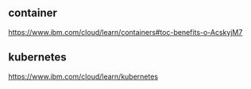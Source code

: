 ## container
https://www.ibm.com/cloud/learn/containers#toc-benefits-o-AcskyjM7
## kubernetes
https://www.ibm.com/cloud/learn/kubernetes

